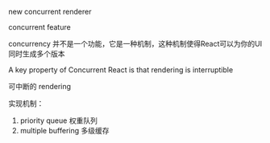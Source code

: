 new concurrent renderer

concurrent feature 

concurrency 并不是一个功能，它是一种机制，这种机制使得React可以为你的UI同时生成多个版本


A key property of Concurrent React is that rendering is interruptible 

可中断的 rendering

实现机制：
1. priority queue 权重队列
2. multiple buffering 多级缓存
